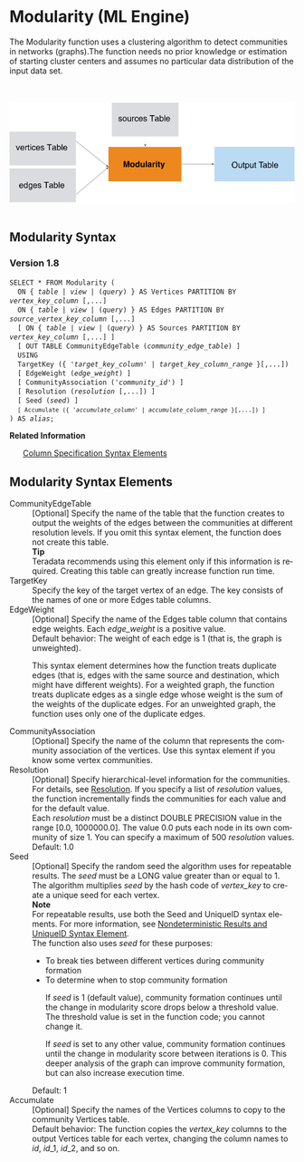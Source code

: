 <div class="nested0" aria-labelledby="ariaid-title1" topicindex="1" topicid="gcv1507756303341" id="gcv1507756303341"><h1 class="title topictitle1" id="ariaid-title1">Modularity (ML Engine)</h1><div class="body conbody">
<p class="p">The Modularity function uses a clustering algorithm to detect communities
			in networks (graphs).The function needs no prior knowledge or estimation of starting
			cluster centers and assumes no particular data distribution of the input data set.</p><div class="fig fignone" id="gcv1507756303341__fig_pmp_dgk_pw"><div class="caption"></div><br clear="none"></br><img class="image" id="gcv1507756303341__image_jjy_dgk_pw" src="tco1466005863673.svg" alt="How Machine Learning Engine function Modularity works"></img><br clear="none"></br></div></div><div class="topic reference nested1" aria-labelledby="ariaid-title2" topicindex="2" topicid="lqx1507756501308" xml:lang="en-us" lang="en-us" id="lqx1507756501308">
<h2 class="title topictitle2" id="ariaid-title2">Modularity Syntax</h2><div class="body refbody"><div class="section" id="lqx1507756501308__section_N1000E_N1000C_N10001">
<h3 class="title sectiontitle">Version <span>1.8</span></h3><pre class="pre codeblock" xml:space="preserve"><code>SELECT * FROM Modularity (
  <span>ON { <var class="keyword varname">table</var> | <var class="keyword varname">view</var> | (<var class="keyword varname">query</var>) }</span> AS Vertices PARTITION BY <var class="keyword varname">vertex_key_column</var> [,...] 
  <span>ON { <var class="keyword varname">table</var> | <var class="keyword varname">view</var> | (<var class="keyword varname">query</var>) }</span> AS Edges PARTITION BY <var class="keyword varname">source_vertex_key_column</var> [,...] 
  [ <span>ON { <var class="keyword varname">table</var> | <var class="keyword varname">view</var> | (<var class="keyword varname">query</var>) }</span> AS Sources PARTITION BY <var class="keyword varname">vertex_key_column</var> [,...] ]
  [ OUT TABLE CommunityEdgeTable (<var class="keyword varname">community_edge_table</var>) ]
  USING
  TargetKey ({ '<var class="keyword varname">target_key_column</var>' | <var class="keyword varname">target_key_column_range</var> }[,...])
  [ EdgeWeight (<var class="keyword varname">edge_weight</var>) ]
  [ CommunityAssociation ('<var class="keyword varname">community_id</var>') ]
  [ Resolution (<var class="keyword varname">resolution</var> [,...]) ]
  [ Seed (<var class="keyword varname">seed</var>) ]
  <code class="ph codeph">[ Accumulate ({ '<var class="keyword varname">accumulate_column</var>' | <var class="keyword varname">accumulate_column_range</var> }[,...]) ]</code>
) AS <var class="keyword varname">alias</var>;</code></pre></div></div><div class="related-links"><div class="linklistheader"><p></p><b>Related Information</b></div>
<ul class="linklist linklist relinfo"><div class="linklistmember"><a href="ndv1557782188375.md">Column Specification Syntax Elements</a></div></ul></div></div><div class="topic reference nested1" aria-labelledby="ariaid-title3" topicindex="3" topicid="cud1507756639473" xml:lang="en-us" lang="en-us" id="cud1507756639473">
<h2 class="title topictitle2" id="ariaid-title3">Modularity Syntax Elements</h2><div class="body refbody"><div class="section" id="cud1507756639473__section_N10011_N1000E_N10001"><dl class="dl parml"><dt class="dt pt dlterm">CommunityEdgeTable</dt><dd class="dd pd">[Optional] Specify the name of the table that the function creates to output the weights of the edges between the communities at different resolution levels. If you omit this syntax element, the function does not create this table.</dd><dd class="dd pd ddexpand"><div class="note tip" id="cud1507756639473__note_N10028_N10026_N1001B_N10018_N10014_N10010_N10001"><span><b>Tip</b></span><div class="notebody">Teradata recommends using this element only if this information is required. Creating this table can greatly increase function run time.</div></div></dd><dt class="dt pt dlterm">TargetKey</dt><dd class="dd pd">Specify the key of the target vertex of an edge. The key consists of the names of one or more Edges table columns.</dd><dt class="dt pt dlterm">EdgeWeight</dt><dd class="dd pd">[Optional] Specify the name of the Edges table column that contains edge weights. Each <var class="keyword varname">edge_weight</var> is a positive value.</dd><dd class="dd pd ddexpand">Default behavior: The weight of each edge is 1 (that is, the graph is unweighted).
<p class="p">This syntax element determines how the function treats duplicate edges (that is, edges with the same source and destination, which might have different weights). For a weighted graph, the function treats duplicate edges as a single edge whose weight is the sum of the weights of the duplicate edges. For an unweighted graph, the function uses only one of the duplicate edges.</p></dd><dt class="dt pt dlterm">CommunityAssociation</dt><dd class="dd pd">[Optional] Specify the name of the column that represents the community association of the vertices. Use this syntax element if you know some vertex communities.</dd><dt class="dt pt dlterm">Resolution</dt><dd class="dd pd">[Optional] Specify hierarchical-level information for the communities. For details, see <a href="fmd1559146970819.md">Resolution</a>. If you specify a list of <var class="keyword varname">resolution</var> values, the function incrementally finds the communities for each value and for the default value.</dd><dd class="dd pd ddexpand">Each <var class="keyword varname">resolution</var> must be a distinct DOUBLE PRECISION value in the range [0.0, 1000000.0]. The value 0.0 puts each node in its own community of size 1. You can specify a maximum of 500 <var class="keyword varname">resolution</var> values.</dd><dd class="dd pd ddexpand">Default: 1.0</dd><dt class="dt pt dlterm">Seed</dt><dd class="dd pd">[Optional] Specify the random seed the algorithm uses for repeatable results. The <var class="keyword varname">seed</var> must be a LONG value greater than or equal to 1. The algorithm multiplies <var class="keyword varname">seed</var> by the hash code of <var class="keyword varname">vertex_key</var> to create a unique seed for each vertex.<div class="note note" id="cud1507756639473__note_N1009F_N1008C_N10085_N10018_N10014_N10010_N10001"><span><b>Note</b></span><div class="notebody"> For repeatable results, use both the Seed and UniqueID syntax elements. For more information, see <a href="qym1549987102806.md">Nondeterministic Results and UniqueID Syntax Element</a>.</div></div></dd><dd class="dd pd ddexpand">The function also uses <var class="keyword varname">seed</var> for these purposes:
<ul class="ul" id="cud1507756639473__ul_xmg_dyt_gy">
<li class="li">To break ties between different vertices during community formation</li>
<li class="li">To determine when to stop community formation
<p class="p">If <var class="keyword varname">seed</var> is 1 (default value), community formation continues until the change in modularity score drops below a threshold value. The threshold value is set in the function code; you cannot change it.</p>
<p class="p">If <var class="keyword varname">seed</var> is set to any other value, community formation continues until the change in modularity score between iterations is 0. This deeper analysis of the graph can improve community formation, but can also increase execution time.</p></li></ul></dd><dd class="dd pd ddexpand">Default: 1</dd><dt class="dt pt dlterm">Accumulate</dt><dd class="dd pd">[Optional] Specify the names of the Vertices columns to copy to the community Vertices table.</dd><dd class="dd pd ddexpand">Default behavior: The function copies the <var class="keyword varname">vertex_key</var> columns to the output Vertices table for each vertex, changing the column names to <var class="keyword varname">id</var>, <var class="keyword varname">id</var>_1, <var class="keyword varname">id</var>_2, and so on.</dd></dl></div></div></div></div>
